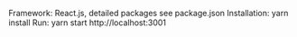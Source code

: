 Framework: React.js, detailed packages see package.json
Installation: yarn install
Run: yarn start
http://localhost:3001